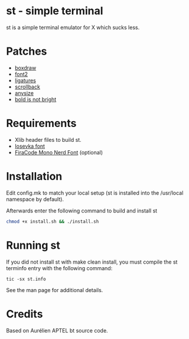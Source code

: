 # st - simple terminal

st is a simple terminal emulator for X which sucks less.

# Patches

- [boxdraw](https://st.suckless.org/patches/boxdraw/)
- [font2](https://st.suckless.org/patches/font2/)
- [ligatures](https://st.suckless.org/patches/ligatures/)
- [scrollback](https://st.suckless.org/patches/scrollback/)
- [anysize](https://st.suckless.org/patches/anysize/)
- [bold is not bright](https://st.suckless.org/patches/bold-is-not-bright/)

# Requirements
- Xlib header files to build st.
- [Iosevka font](https://typeof.net/Iosevka/)
- [FiraCode Mono Nerd Font](https://github.com/ryanoasis/nerd-fonts/tree/master/patched-fonts/FiraCode) (optional)

# Installation
Edit config.mk to match your local setup (st is installed into
the /usr/local namespace by default).

Afterwards enter the following command to build and install st

```sh
chmod +x install.sh && ./install.sh
```

# Running st
If you did not install st with make clean install, you must compile
the st terminfo entry with the following command:

    tic -sx st.info

See the man page for additional details.

# Credits
Based on Aurélien APTEL <aurelien dot aptel at gmail dot com> bt source code.

